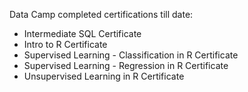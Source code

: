 Data Camp completed certifications till date:

- Intermediate SQL Certificate
- Intro to R Certificate
- Supervised Learning - Classification in R Certificate
- Supervised Learning - Regression in R Certificate
- Unsupervised Learning in R Certificate 
